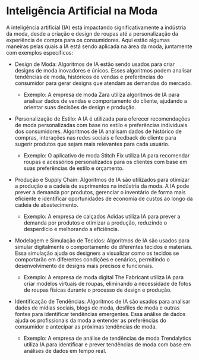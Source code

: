 # Inteligência Artificial na Moda

A inteligência artificial (IA) está impactando significativamente a indústria da moda, desde a criação e design de roupas até a personalização da experiência de compra para os consumidores. Aqui estão algumas maneiras pelas quais a IA está sendo aplicada na área da moda, juntamente com exemplos específicos:

- Design de Moda: Algoritmos de IA estão sendo usados para criar designs de moda inovadores e únicos.
Esses algoritmos podem analisar tendências de moda, históricos de vendas e preferências do consumidor para gerar designs que atendam às demandas do mercado.
  - Exemplo: A empresa de moda Zara utiliza algoritmos de IA para analisar dados de vendas e comportamento do cliente, ajudando a orientar suas decisões de design e produção.

- Personalização de Estilo: A IA é utilizada para oferecer recomendações de moda personalizadas com base no estilo e preferências individuais dos consumidores.
Algoritmos de IA analisam dados de histórico de compras, interações nas redes sociais e feedback do cliente para sugerir produtos que sejam mais relevantes para cada usuário.
  - Exemplo: O aplicativo de moda Stitch Fix utiliza IA para recomendar roupas e acessórios personalizados para os clientes com base em suas preferências de estilo e orçamento.

- Produção e Supply Chain: Algoritmos de IA são utilizados para otimizar a produção e a cadeia de suprimentos na indústria da moda.
A IA pode prever a demanda por produtos, gerenciar o inventário de forma mais eficiente e identificar oportunidades de economia de custos ao longo da cadeia de abastecimento.
  - Exemplo: A empresa de calçados Adidas utiliza IA para prever a demanda por produtos e otimizar a produção, reduzindo o desperdício e melhorando a eficiência.

- Modelagem e Simulação de Tecidos: Algoritmos de IA são usados para simular digitalmente o comportamento de diferentes tecidos e materiais.
Essa simulação ajuda os designers a visualizar como os tecidos se comportarão em diferentes condições e cenários, permitindo o desenvolvimento de designs mais precisos e funcionais.
  - Exemplo: A empresa de moda digital The Fabricant utiliza IA para criar modelos virtuais de roupas, eliminando a necessidade de fotos de roupas físicas durante o processo de design e produção.

- Identificação de Tendências: Algoritmos de IA são usados para analisar dados de mídias sociais, blogs de moda, desfiles de moda e outras fontes para identificar tendências emergentes.
Essa análise de dados ajuda os profissionais da moda a entender as preferências do consumidor e antecipar as próximas tendências de moda.
  - Exemplo: A empresa de análise de tendências de moda Trendalytics utiliza IA para identificar e prever tendências de moda com base em análises de dados em tempo real.
